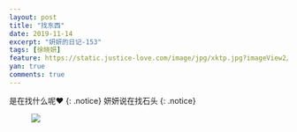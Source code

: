 ```yaml
---
layout: post
title: "找东西"
date: 2019-11-14
excerpt: "妍妍的日记-153"
tags: [徐晓妍]
feature: https://static.justice-love.com/image/jpg/xktp.jpg?imageView2/1/w/1200/h/500
yan: true
comments: true
---
```

是在找什么呢❤️
{: .notice}
妍妍说在找石头
{: .notice}
<figure>
    <img src="{{ site.staticUrl }}/yanyan/image/zhaoxun.jpg?imageMogr2/auto-orient" />
</figure>
